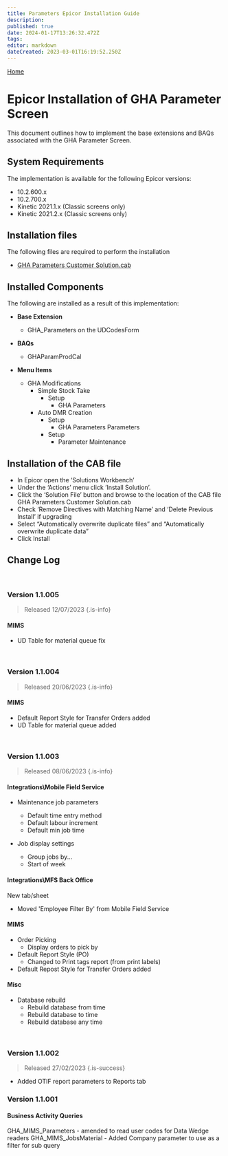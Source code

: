 ```yaml
---
title: Parameters Epicor Installation Guide
description: 
published: true
date: 2024-01-17T13:26:32.472Z
tags: 
editor: markdown
dateCreated: 2023-03-01T16:19:52.250Z
---
```


[Home](/Apps.md)
 
# Epicor Installation of GHA Parameter Screen

This document outlines how to implement the base extensions and BAQs associated with the GHA Parameter Screen.

## System Requirements
The implementation is available for the following Epicor versions:
-	10.2.600.x
-	10.2.700.x
-	Kinetic 2021.1.x (Classic screens only)
-	Kinetic 2021.2.x (Classic screens only)

## Installation files

The following files are required to perform the installation
-	[GHA Parameters Customer Solution.cab](/epicor_cabs/gha_parameters_customer_solution.cab)

## Installed Components

The following are installed as a result of this implementation:
-	**Base Extension**
	- GHA_Parameters on the UDCodesForm

-	**BAQs**
	- GHAParamProdCal
  
- **Menu Items**
	- GHA Modifications
  		- Simple Stock Take
    		- Setup
      			- GHA Parameters
  		- Auto DMR Creation
    		- Setup
      			- GHA Parameters
		Parameters
    		- Setup
      			- Parameter Maintenance

## Installation of the CAB file

- In Epicor open the ‘Solutions Workbench’
-	Under the ‘Actions’ menu click ’Install Solution’.
-	Click the ‘Solution File’ button and browse to the location of the CAB file 
	GHA Parameters Customer Solution.cab 
-	Check ‘Remove Directives with Matching Name’ and ‘Delete Previous Install’ if upgrading
-	Select “Automatically overwrite duplicate files” and “Automatically overwrite duplicate data”
-	Click Install

## Change Log

<br/>

### Version 1.1.005

> Released 12/07/2023
{.is-info}

#### MIMS

- UD Table for material queue fix

<br/>

### Version 1.1.004

> Released 20/06/2023
{.is-info}

#### MIMS

- Default Report Style for Transfer Orders added
- UD Table for material queue added

<br/>

### Version 1.1.003

> Released 08/06/2023
{.is-info}

#### Integrations\Mobile Field Service

- Maintenance job parameters
  - Default time entry method
  - Default labour increment
  - Default min job time
  
- Job display settings
  - Group jobs by...
  - Start of week

#### Integrations\MFS Back Office

New tab/sheet

- Moved 'Employee Filter By' from Mobile Field Service

#### MIMS

- Order Picking
	- Display orders to pick by
- Default Report Style (PO)
	- Changed to Print tags report (from print labels)
- Default Repost Style for Transfer Orders added

#### Misc

- Database rebuild
  - Rebuild database from time
  - Rebuild database to time
  - Rebuild database any time
  
<br/>

### Version 1.1.002

> Released 27/02/2023
{.is-success}


- Added OTIF report parameters to Reports tab

### Version 1.1.001

#### Business Activity Queries

GHA_MIMS_Parameters - amended to read user codes for Data Wedge readers
GHA_MIMS_JobsMaterial - Added Company parameter to use as a filter for sub query 
<br/>